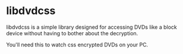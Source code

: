 libdvdcss
=========

libdvdcss is a simple library designed for accessing DVDs like a
block device without having to bother about the decryption.

You'll need this to watch css encrypted DVDs on your PC.
